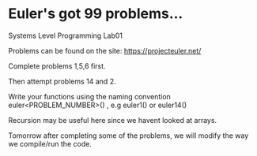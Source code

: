 # Euler's got 99 problems...

Systems Level Programming Lab01

Problems can be found on the site: https://projecteuler.net/

Complete problems 1,5,6 first.

Then attempt problems 14 and 2.

Write your functions using the naming convention euler<PROBLEM_NUMBER>() , e.g euler1()  or euler14()

Recursion may be useful here since we havent looked at arrays.

Tomorrow after completing some of the problems, we will modify the way we compile/run the code. 
